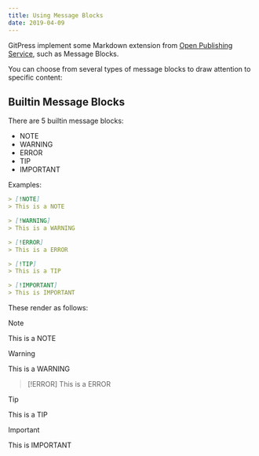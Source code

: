 ```yaml
---
title: Using Message Blocks
date: 2019-04-09
---
```


GitPress implement some Markdown extension from [Open Publishing Service](https://docs.microsoft.com/en-us/contribute/how-to-write-use-markdown#ops-custom-markdown-extensions), such as Message Blocks.

You can choose from several types of message blocks to draw attention to specific content:

## Builtin Message Blocks

There are 5 builtin message blocks:

- NOTE
- WARNING
- ERROR
- TIP
- IMPORTANT

Examples:

```markdown
> [!NOTE]
> This is a NOTE

> [!WARNING]
> This is a WARNING

> [!ERROR]
> This is a ERROR

> [!TIP]
> This is a TIP

> [!IMPORTANT]
> This is IMPORTANT
```

These render as follows:

> [!NOTE]
> This is a NOTE

> [!WARNING]
> This is a WARNING

> [!ERROR]
> This is a ERROR

> [!TIP]
> This is a TIP

> [!IMPORTANT]
> This is IMPORTANT
